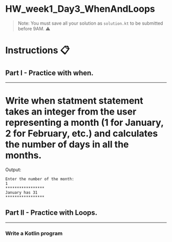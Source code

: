 # HW_week1_Day3_WhenAndLoops

> Note: You must save all your solution as `solution.kt` to be submitted before 9AM. ⚠️
# Instructions 📋

## Part I - Practice with when.
---
# Write when statment statement takes an integer from the user representing a month (1 for January, 2 for February, etc.) and calculates the number of days in all the months.

Output:
```
Enter the number of the month:
1
*****************
January has 31
*****************
```

## Part II - Practice with Loops.
---
###  Write a Kotlin program 
